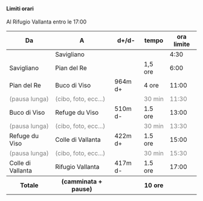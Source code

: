 #### Limiti orari

Al Rifugio Vallanta entro le 17:00

<small>

<table>
    <thead>
        <tr>
            <th>
                Da
            </th>
            <th>
                A
            </th>
            <th>
                d+/d-
            </th>
            <th>
                tempo
            </th>
            <th>
                ora limite
            </th>
        </tr>
    </thead>
    <tbody>
        <tr>
            <td>
            </td>
            <td>
                Savigliano
            </td>
            <td>
            </td>
            <td>
            </td>
            <td>
                4:30
            </td>
        </tr>
        <tr>
            <td>
                Savigliano
            </td>
            <td>
                Pian del Re
            </td>
            <td>
            </td>
            <td>
                1,5 ore
            </td>
            <td>
                6:00
            </td>
        </tr>
        <tr>
            <td>
                Pian del Re
            </td>
            <td>
                Buco di Viso
            </td>
            <td>
                964m d+
            </td>
            <td>
                4 ore
            </td>
            <td>
                11:00
            </td>
        </tr>
        <tr style="color:grey;">
            <td>
                (pausa lunga)
            </td>
            <td>
                (cibo, foto, ecc...)
            </td>
            <td>
            </td>
            <td>
                30 min
            </td>
            <td>
                11:30
            </td>
        </tr>
        <tr>
            <td>
                Buco di Viso
            </td>
            <td>
                Refuge du Viso
            </td>
            <td>
                510m d-
            </td>
            <td>
                1.5 ore
            </td>
            <td>
                13:00
            </td>
        </tr>
        <tr style="color:grey;">
            <td>
                (pausa lunga)
            </td>
            <td>
                (cibo, foto, ecc...)
            </td>
            <td>
            </td>
            <td>
                30 min
            </td>
            <td>
                13:30
            </td>
        </tr>
        <tr>
            <td>
                Refuge du Viso
            </td>
            <td>
                Colle di Vallanta
            </td>
            <td>
                422m d+
            </td>
            <td>
                1.5 ore
            </td>
            <td>
                15:00
            </td>
        </tr>
        <tr style="color:grey;">
            <td>
                (pausa lunga)
            </td>
            <td>
                (cibo, foto, ecc...)
            </td>
            <td>
            </td>
            <td>
                30 min
            </td>
            <td>
                15:30
            </td>
        </tr>
        <tr>
            <td>
                Colle di Vallanta
            </td>
            <td>
                Rifugio Vallanta
            </td>
            <td>
                417m d-
            </td>
            <td>
                1.5 ore
            </td>
            <td>
                17:00
            </td>
        </tr>
        <tr>
            <th>
                Totale
            </th>
            <th>
                (camminata + pause)
            </th>
            <th>
            </th>
            <th>
                10 ore
            </th>
            <th>
            </th>
        </tr>
    </tbody>
</table>

</small>

